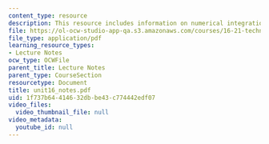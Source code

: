 ```yaml
---
content_type: resource
description: This resource includes information on numerical integration.
file: https://ol-ocw-studio-app-qa.s3.amazonaws.com/courses/16-21-techniques-for-structural-analysis-and-design-spring-2005/1f737b64414632dbbe43c774442edf07_unit16_notes.pdf
file_type: application/pdf
learning_resource_types:
- Lecture Notes
ocw_type: OCWFile
parent_title: Lecture Notes
parent_type: CourseSection
resourcetype: Document
title: unit16_notes.pdf
uid: 1f737b64-4146-32db-be43-c774442edf07
video_files:
  video_thumbnail_file: null
video_metadata:
  youtube_id: null
---
```

